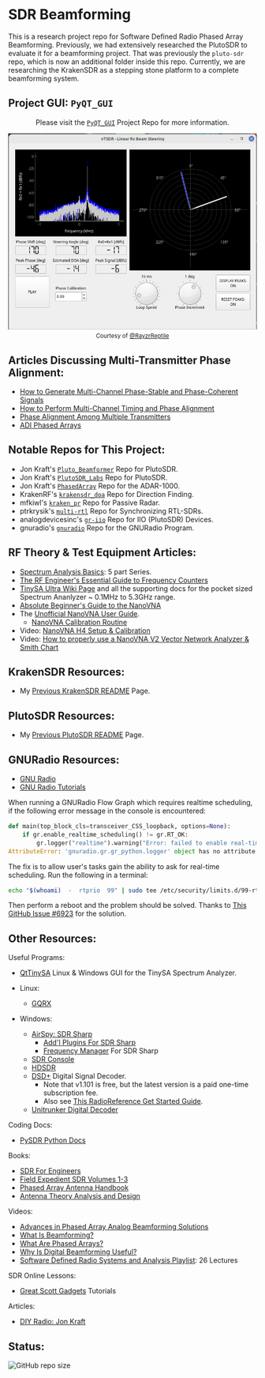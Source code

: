 # SDR Beamforming

This is a research project repo for Software Defined Radio Phased Array Beamforming. Previously, we had extensively researched the PlutoSDR to evaluate it for a beamforming project. That was previously the `pluto-sdr` repo, which is now an additional folder inside this repo. Currently, we are researching the KrakenSDR as a stepping stone platform to a complete beamforming system.

## Project GUI: `PyQT_GUI`

<div align="center">
<p>

Please visit the [`PyQT_GUI`](https://github.com/RayzrReptile/PyQT_GUI) Project Repo for more information.

</p>

<img src="./phaseCoherence/assets/GUI_2024-02-08.png" alt="GUI" width="800"/><br>
<small>Courtesy of&nbsp;<a href="https://github.com/RayzrReptile">@RayzrReptile</a></small>

</div>

## Articles Discussing Multi-Transmitter Phase Alignment:

- [How to Generate Multi-Channel Phase-Stable and Phase-Coherent Signals](https://www.keysight.com/blogs/en/tech/rfmw/2019/04/10/how-to-generate-multi-channel-phase-stable-and-phase-coherent-signals)
- [How to Perform Multi-Channel Timing and Phase Alignment](https://www.keysight.com/blogs/en/tech/rfmw/2019/04/18/how-to-perform-multi-channel-timing-and-phase-alignment)
- [Phase Alignment Among Multiple Transmitters](https://www.freepatentsonline.com/y2016/0308598.html)
- [ADI Phased Arrays](https://www.analog.com/en/applications/markets/aerospace-and-defense-pavilion-home/phased-array-solution.html)

## Notable Repos for This Project:

- Jon Kraft's [`Pluto_Beamformer`](https://github.com/jonkraft/Pluto_Beamformer) Repo for PlutoSDR.
- Jon Kraft's [`PlutoSDR_Labs`](https://github.com/jonkraft/PlutoSDR_Labs) Repo for PlutoSDR.
- Jon Kraft's [`PhasedArray`](https://github.com/jonkraft/PhasedArray) Repo for the ADAR-1000.
- KrakenRF's [`krakensdr_doa`](https://github.com/krakenrf/krakensdr_doa) Repo for Direction Finding.
- mfkiwl's [`kraken_pr`](https://github.com/mfkiwl/krakensdr_pr) Repo for Passive Radar.
- ptrkrysik's [`multi-rtl`](https://github.com/ptrkrysik/multi-rtl) Repo for Synchronizing RTL-SDRs.
- analogdevicesinc's [`gr-iio`](https://github.com/analogdevicesinc/gr-iio) Repo for IIO (PlutoSDR) Devices.
- gnuradio's [`gnuradio`](https://github.com/gnuradio/gnuradio) Repo for the GNURadio Program.

## RF Theory & Test Equipment Articles:

- [Spectrum Analysis Basics](https://www.keysight.com/blogs/en/tech/rfmw/2020/05/01/spectrum-analysis-basics-part-1-what-is-a-spectrum-analyzer): 5 part Series.
- [The RF Engineer's Essential Guide to Frequency Counters](https://www.keysight.com/blogs/en/tech/educ/2023/frequency-counter-essential-guide)
- [TinySA Ultra Wiki Page](https://tinysa.org/wiki/pmwiki.php?n=Main.HomePage) and all the supporting docs for the pocket sized Spectrum Ananlyzer ~ 0.1MHz to 5.3GHz range.
- [Absolute Beginner's Guide to the NanoVNA](http://www.nemarc.org/Absolute_Beginner_Guide_NanoVNA.pdf)
- The [Unofficial NanoVNA User Guide](https://www.qsl.net/g0ftd/other/nano-vna-original/docs/NanoVNA%20User%20Guide-English-reformat-Oct-2-19.pdf).
    - [NanoVNA Calibration Routine](https://nanovna.com/?page_id=2)
- Video: [NanoVNA H4 Setup & Calibration](https://www.youtube.com/watch?v=rQGTG7GuPtM)
- Video: [How to properly use a NanoVNA V2 Vector Network Analyzer & Smith Chart](https://www.youtube.com/watch?v=_pjcEKQY_Tk)

## KrakenSDR Resources:

- My [Previous KrakenSDR README](./KrakenSDR/README.md) Page.

## PlutoSDR Resources:

- My [Previous PlutoSDR README](./PlutoSDR/README.md) Page.

## GNURadio Resources:

- [GNU Radio](https://wiki.gnuradio.org/index.php/InstallingGR) 
- [GNU Radio Tutorials](https://wiki.gnuradio.org/index.php?title=Tutorials)

When running a GNURadio Flow Graph which requires realtime scheduling, if the following error message in the
console is encountered:

```python
def main(top_block_cls=transceiver_CSS_loopback, options=None):   
    if gr.enable_realtime_scheduling() != gr.RT_OK:   
        gr.logger("realtime").warning("Error: failed to enable real-time scheduling.")
AttributeError: 'gnuradio.gr.gr_python.logger' object has no attribute 'warning'
```

The fix is to allow user's tasks gain the ability to ask for real-time scheduling. Run the following in a terminal:

```bash
echo "$(whoami)  -  rtprio  99" | sudo tee /etc/security/limits.d/99-rtprio.conf
```

Then perform a reboot and the problem should be solved. Thanks to [This GitHub Issue #6923](https://github.com/gnuradio/gnuradio/issues/6923) for the solution.


## Other Resources:

Useful Programs:
- [QtTinySA](https://github.com/g4ixt/QtTinySA) Linux & Windows GUI for the TinySA Spectrum Analyzer.
- Linux:
    - [GQRX](https://gqrx.dk/)

- Windows:
    - [AirSpy: SDR Sharp](https://airspy.com/download/) 
        - [Add'l Plugins For SDR Sharp](https://www.rtl-sdr.com/sdrsharp-plugins/)
        - [Frequency Manager](https://www.freqmgrsuite.com/) For SDR Sharp
    - [SDR Console](https://www.sdr-radio.com/)
    - [HDSDR](http://www.hdsdr.de/)
    - [DSD+](https://www.dsdplus.com/) Digital Signal Decoder.
        - Note that v1.101 is free, but the latest version is a paid one-time subscription fee.
        - Also see [This RadioReference Get Started Guide](https://forums.radioreference.com/threads/need-beginners-guide-to-dsd-fastlane.463963/).
    - [Unitrunker Digital Decoder](http://www.unitrunker.com/)

Coding Docs:
- [PySDR Python Docs](https://pysdr.org/index.html)

Books: 
- [SDR For Engineers](https://www.analog.com/en/education/education-library/software-defined-radio-for-engineers.html)
- [Field Expedient SDR Volumes 1-3](https://www.factorialabs.com/fieldxp/)
- [Phased Array Antenna Handbook](http://twanclik.free.fr/electricity/electronic/pdfdone11/Phased.Array.Antenna.Handbook.Artech.House.Publishers.Second.Edition.eBook-kB.pdf)
- [Antenna Theory Analysis and Design](https://cds.cern.ch/record/1416310/files/047166782X_TOC.pdf)

Videos:
- [Advances in Phased Array Analog Beamforming Solutions](https://ez.analog.com/webinar/c/e/182)
- [What Is Beamforming?](https://www.youtube.com/watch?v=VOGjHxlisyo)
- [What Are Phased Arrays?](https://www.youtube.com/watch?v=9WxWun0E-PM)
- [Why Is Digital Beamforming Useful?](https://www.youtube.com/watch?v=Hb6BhqOgmAI)
- [Software Defined Radio Systems and Analysis Playlist](https://www.youtube.com/playlist?list=PLBfTSoOqoRnOTBTLahXBlxaDUNWdZ3FdS): 26 Lectures

SDR Online Lessons:
- [Great Scott Gadgets](https://greatscottgadgets.com/sdr/) Tutorials

Articles: 
- [DIY Radio: Jon Kraft](https://ez.analog.com/tags/DIYRadio)

## Status:

![GitHub repo size](https://img.shields.io/github/repo-size/ADolbyB/sdr-beamforming?logo=Github&label=Repo%20Size)